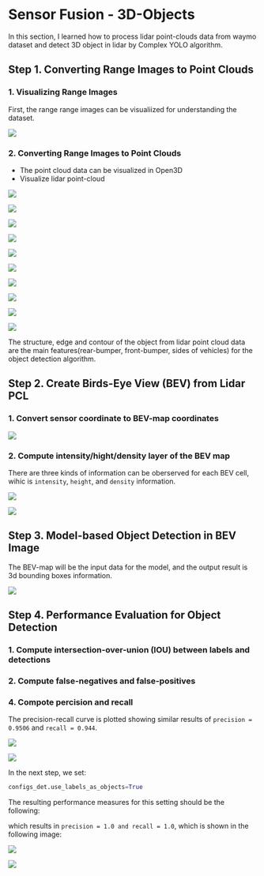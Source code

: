 # Sensor Fusion - 3D-Objects

In this section, I learned how to process lidar point-clouds data from waymo dataset and detect 3D object in lidar by Complex YOLO algorithm.

## Step 1. Converting Range Images to Point Clouds

### 1. Visualizing Range Images

First, the range range images can be visualiized for understanding the dataset.

![](img/midterm/range_image.png)

### 2. Converting Range Images to Point Clouds

- The point cloud data can be visualized in Open3D
- Visualize lidar point-cloud

![](img/midterm/point_cloud_1.png)

![](img/midterm/point_cloud_2.png)

![](img/midterm/point_cloud_3.png)

![](img/midterm/point_cloud_4.png)

![](img/midterm/point_cloud_5.png)

![](img/midterm/point_cloud_6.png)

![](img/midterm/point_cloud_7.png)

![](img/midterm/point_cloud_8.png)

![](img/midterm/point_cloud_9.png)

![](img/midterm/point_cloud_10.png)


The structure, edge and contour of the object from lidar point cloud data are the main features(rear-bumper, front-bumper, sides of vehicles) for the object detection algorithm. 

## Step 2. Create Birds-Eye View (BEV) from Lidar PCL

### 1. Convert sensor coordinate to BEV-map coordinates

![](img/midterm/bev_map.png)


### 2. Compute intensity/hight/density layer of the BEV map

There are three kinds of information can be oberserved for each BEV cell, wihic is `intensity`, `height`, and `density` information.

![](img/midterm/intensity_layer.png)

![](img/midterm/height_layer.png)

## Step 3. Model-based Object Detection in BEV Image

The BEV-map will be the input data for the model, and the output result is 3d bounding boxes information.

![](img/midterm/labels_detected_objects.png)


## Step 4. Performance Evaluation for Object Detection

### 1. Compute intersection-over-union (IOU) between labels and detections

### 2. Compute false-negatives and false-positives

### 4. Compote percision and recall

The precision-recall curve is plotted showing similar results of `precision = 0.9506` and `recall = 0.944`.

![](img/midterm/metric_01.png)

![](img/midterm/metric_00.png)

In the next step,  we set:

```python
configs_det.use_labels_as_objects=True
```
The resulting performance measures for this setting should be the following:

which results in `precision = 1.0 and recall = 1.0`, which is shown in the following image:

![](img/midterm/metric_11.png)

![](img/midterm/metric_10.png)
